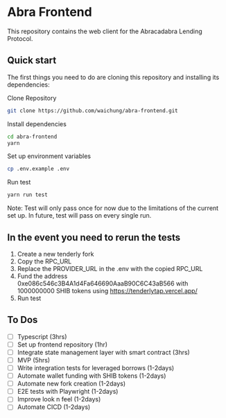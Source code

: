 # Abra Frontend

This repository contains the web client for the Abracadabra Lending Protocol.

## Quick start

The first things you need to do are cloning this repository and installing its
dependencies:

Clone Repository

```sh
git clone https://github.com/waichung/abra-frontend.git
```

Install dependencies

```sh
cd abra-frontend
yarn
```

Set up environment variables

```sh
cp .env.example .env
```

Run test

```sh
yarn run test
```

Note: Test will only pass once for now due to the limitations of the current set up. In future, test will pass on every single run.

## In the event you need to rerun the tests

1. Create a new tenderly fork
2. Copy the RPC_URL
3. Replace the PROVIDER_URL in the .env with the copied RPC_URL
4. Fund the address 0xe086c546c3B4A1d4Fa646690AaaB90C6C43aB566 with 1000000000 SHIB tokens using https://tenderlytap.vercel.app/
5. Run test

## To Dos

- [ ] Typescript (3hrs)
- [ ] Set up frontend repository (1hr)
- [ ] Integrate state management layer with smart contract (3hrs)
- [ ] MVP (5hrs)
- [ ] Write integration tests for leveraged borrows (1-2days)
- [ ] Automate wallet funding with SHIB tokens (1-2days)
- [ ] Automate new fork creation (1-2days)
- [ ] E2E tests with Playwright (1-2days)
- [ ] Improve look n feel (1-2days)
- [ ] Automate CICD (1-2days)
